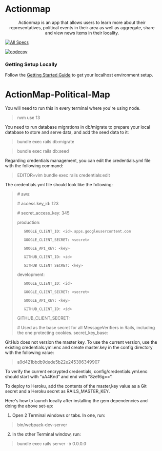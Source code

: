 # Actionmap

<div style="text-align: center;">

Actionmap is an app that allows users to learn more about their representatives,
political events in their area as well as aggregate, share and view news items in their locality.

</div>

<!-- TODO: Update these for your repo! -->

[![All Specs](https://github.com/saasbook/hw-agile-iterations/actions/workflows/specs.yml/badge.svg)](https://github.com/saasbook/hw-agile-iterations/actions/workflows/specs.yml)

[![codecov](https://codecov.io/gh/saasbook/hw-agile-iterations/branch/master/graph/badge.svg?token=SGYCvQX4Us)](https://codecov.io/gh/saasbook/hw-agile-iterations)

### Getting Setup Locally

Follow the [Getting Started Guide](./docs/01-getting-started.md) to get your localhost environment setup.
# ActionMap-Political-Map

<div style="text-align: left;">

You will need to run this in every terminal where you're using node.
> nvm use 13

You need to run database migrations in db/migrate to prepare your local database to store and serve data, and add the seed data to it:
> bundle exec rails db:migrate

> bundle exec rails db:seed

Regarding credentials management, you can edit the credentials.yml file with the following command: 

> EDITOR=vim bundle exec rails credentials:edit

The credentials.yml file should look like the following:
> \# aws:
>
> \# access key_id: 123
>
> \# secret_access_key: 345
>
> production:
>
>        GOOGLE_CLIENT_ID: <id>.apps.googleusercontent.com
>
>        GOOGLE_CLIENT_SECRET: <secret>
>
>        GOOGLE_API_KEY: <key>
>
>        GITHUB_CLIENT_ID: <id>
>
>        GITHUB CLIENT SECRET: <key>
>
> development:
>
>        GOOGLE_CLIENT_ID: <id>
>
>        GOOGLE_CLIENT_SECRET: <secret>  
>
>        GOOGLE_API_KEY: <key>
>
>        GITHUB_CLIENT_ID: <id>
>
>	GITHUB_CLIENT_SECRET: <secret>
>
> \# Used as the base secret for all MessageVerifiers in Rails, including the one protecting cookies.
> secret_key_base: <secret>

GitHub does not version the master key. To use the current version, use the existing credentials.yml.enc and create master.key in the config directory with the following value: 

> a9d421bbdb9dede5b22e245396349907

To verify the current encrypted credentials, config/credentials.yml.enc should start with “uA4Knd” and end with “8ze16g==“. 

To deploy to Heroku, add the contents of the master,key value as a Git secret and a Heroku secret as RAILS_MASTER_KEY. 

Here's how to launch locally after installing the gem dependencies and doing the above set-up:

1. Open 2 Terminal windows or tabs. In one, run:
> bin/webpack-dev-server
2. In the other Terminal window, run: 
> bundle exec rails server -b 0.0.0.0

</div>